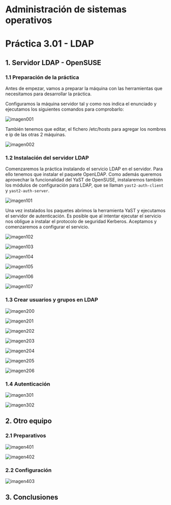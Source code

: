 # Administración de sistemas operativos

# Práctica 3.01 - LDAP




## 1. Servidor LDAP - OpenSUSE

### 1.1 Preparación de la práctica

Antes de empezar, vamos a preparar la máquina con las herramientas que necesitamos para desarrollar la práctica.

Configuramos la máquina servidor tal y como nos indica el enunciado y ejecutamos los siguientes comandos para comprobarlo:

![imagen001](./imagenes/0-01-conf_server.png)

También tenemos que editar, el fichero /etc/hosts para agregar los nombres e ip de las otras 2 máquinas.

![imagen002](./imagenes/0-02-hosts.png)



### 1.2 Instalación del servidor LDAP

Comenzaremos la práctica instalando el servicio LDAP en el servidor. Para ello tenemos que instalar el paquete OpenLDAP. Como además queremos aprovechar la funcionalidad del YaST de OpenSUSE, instalaremos también los módulos de configuración para LDAP, que se llaman `yast2-auth-client` y `yast2-auth-server`.

![imagen101](./imagenes/1-01-instalacion.png)

Una vez instalados los paquetes abrimos la herramienta YaST y ejecutamos el servidor de autenticación. Es posible que al intentar ejecutar el servicio nos obligue a instalar el protocolo de seguridad Kerberos. Aceptamos y comenzaremos a configurar el servicio.

![imagen102](./imagenes/1-02-kerberos.png)

![imagen103](./imagenes/1-03-conf_inicial.png)

![imagen104](./imagenes/1-04-conf_inicial2.png)

![imagen105](./imagenes/1-05-conf_inicial3.png)

![imagen106](./imagenes/1-06-conf_inicial4.png)

![imagen107](./imagenes/1-07-servicio_activo.png)


### 1.3 Crear usuarios y grupos en LDAP



![imagen200](./imagenes/2-00-gq.png)

![imagen201](./imagenes/2-01-usuarios.png)

![imagen202](./imagenes/2-02-creacion_usuario.png)

![imagen203](./imagenes/2-03-grupos.png)

![imagen204](./imagenes/2-04-creacion_grupos.png)

![imagen205](./imagenes/2-05-ou_establecido.png)

![imagen206](./imagenes/2-06-slapcat.png)


### 1.4 Autenticación

![imagen301](./imagenes/3-01-autentication_client.png)

![imagen302](./imagenes/3-02-conexion_local.png)


## 2. Otro equipo

### 2.1 Preparativos

![imagen401](./imagenes/4-01-conf_cliente.png)

![imagen402](./imagenes/4-02-etc_hosts.png)


### 2.2 Configuración

![imagen403](./imagenes/4-03-instalacion_cliente.png)


## 3. Conclusiones

